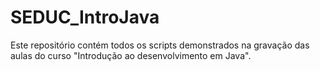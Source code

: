 # SEDUC_IntroJava
Este repositório contém todos os scripts demonstrados na gravação das aulas do curso "Introdução ao desenvolvimento em Java".
